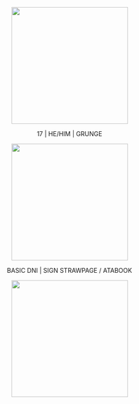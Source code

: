 <p align="center"> <img width="265" src="https://64.media.tumblr.com/a94345f38c71e34e497904439b811b41/95875565ce1cee9d-0b/s500x750/5d70731fbbba8101e920e9789ab2c7dbace1a2cc.pnj" alt="">
<p align="center"> 
  17 | HE/HIM | GRUNGE
<p align="center"> <img width="265" src="https://64.media.tumblr.com/c69e2de17e40e65e51808a07ef9ba38f/053cac1d8bf168c8-4b/s500x750/ba5debddd8df7bc60fc42b442a93efa33f1cb749.pnj" alt="">
<p align="center"> 
  BASIC DNI | SIGN STRAWPAGE / ATABOOK
<p align="center"> <img width="265" src="https://64.media.tumblr.com/3745b01dbad7c11da40aa9be6b7e544b/053cac1d8bf168c8-34/s500x750/ffea84f5580c42740839ed052be37e8bfcb445bc.pnj" alt="">
